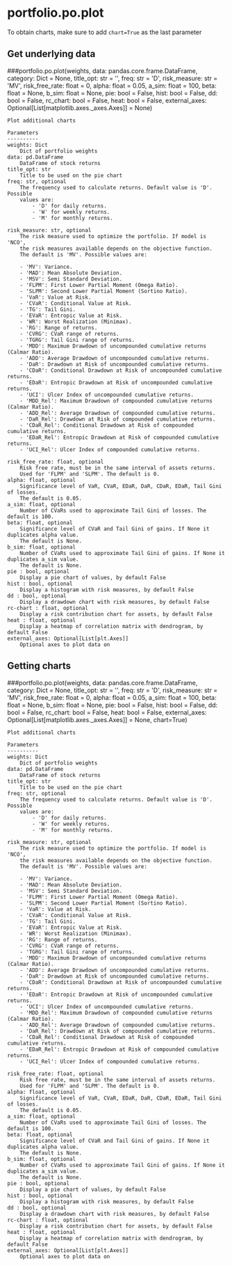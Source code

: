 # portfolio.po.plot

To obtain charts, make sure to add `chart=True` as the last parameter

## Get underlying data 
###portfolio.po.plot(weights, data: pandas.core.frame.DataFrame, category: Dict = None, title_opt: str = '', freq: str = 'D', risk_measure: str = 'MV', risk_free_rate: float = 0, alpha: float = 0.05, a_sim: float = 100, beta: float = None, b_sim: float = None, pie: bool = False, hist: bool = False, dd: bool = False, rc_chart: bool = False, heat: bool = False, external_axes: Optional[List[matplotlib.axes._axes.Axes]] = None)


    Plot additional charts

    Parameters
    ----------
    weights: Dict
        Dict of portfolio weights
    data: pd.DataFrame
        DataFrame of stock returns
    title_opt: str
        Title to be used on the pie chart
    freq: str, optional
        The frequency used to calculate returns. Default value is 'D'. Possible
        values are:
            - 'D' for daily returns.
            - 'W' for weekly returns.
            - 'M' for monthly returns.

    risk_measure: str, optional
        The risk measure used to optimize the portfolio. If model is 'NCO',
        the risk measures available depends on the objective function.
        The default is 'MV'. Possible values are:

        - 'MV': Variance.
        - 'MAD': Mean Absolute Deviation.
        - 'MSV': Semi Standard Deviation.
        - 'FLPM': First Lower Partial Moment (Omega Ratio).
        - 'SLPM': Second Lower Partial Moment (Sortino Ratio).
        - 'VaR': Value at Risk.
        - 'CVaR': Conditional Value at Risk.
        - 'TG': Tail Gini.
        - 'EVaR': Entropic Value at Risk.
        - 'WR': Worst Realization (Minimax).
        - 'RG': Range of returns.
        - 'CVRG': CVaR range of returns.
        - 'TGRG': Tail Gini range of returns.
        - 'MDD': Maximum Drawdown of uncompounded cumulative returns (Calmar Ratio).
        - 'ADD': Average Drawdown of uncompounded cumulative returns.
        - 'DaR': Drawdown at Risk of uncompounded cumulative returns.
        - 'CDaR': Conditional Drawdown at Risk of uncompounded cumulative returns.
        - 'EDaR': Entropic Drawdown at Risk of uncompounded cumulative returns.
        - 'UCI': Ulcer Index of uncompounded cumulative returns.
        - 'MDD_Rel': Maximum Drawdown of compounded cumulative returns (Calmar Ratio).
        - 'ADD_Rel': Average Drawdown of compounded cumulative returns.
        - 'DaR_Rel': Drawdown at Risk of compounded cumulative returns.
        - 'CDaR_Rel': Conditional Drawdown at Risk of compounded cumulative returns.
        - 'EDaR_Rel': Entropic Drawdown at Risk of compounded cumulative returns.
        - 'UCI_Rel': Ulcer Index of compounded cumulative returns.

    risk_free_rate: float, optional
        Risk free rate, must be in the same interval of assets returns.
        Used for 'FLPM' and 'SLPM'. The default is 0.
    alpha: float, optional
        Significance level of VaR, CVaR, EDaR, DaR, CDaR, EDaR, Tail Gini of losses.
        The default is 0.05.
    a_sim: float, optional
        Number of CVaRs used to approximate Tail Gini of losses. The default is 100.
    beta: float, optional
        Significance level of CVaR and Tail Gini of gains. If None it duplicates alpha value.
        The default is None.
    b_sim: float, optional
        Number of CVaRs used to approximate Tail Gini of gains. If None it duplicates a_sim value.
        The default is None.
    pie : bool, optional
        Display a pie chart of values, by default False
    hist : bool, optional
        Display a histogram with risk measures, by default False
    dd : bool, optional
        Display a drawdown chart with risk measures, by default False
    rc-chart : float, optional
        Display a risk contribution chart for assets, by default False
    heat : float, optional
        Display a heatmap of correlation matrix with dendrogram, by default False
    external_axes: Optional[List[plt.Axes]]
        Optional axes to plot data on

## Getting charts 
###portfolio.po.plot(weights, data: pandas.core.frame.DataFrame, category: Dict = None, title_opt: str = '', freq: str = 'D', risk_measure: str = 'MV', risk_free_rate: float = 0, alpha: float = 0.05, a_sim: float = 100, beta: float = None, b_sim: float = None, pie: bool = False, hist: bool = False, dd: bool = False, rc_chart: bool = False, heat: bool = False, external_axes: Optional[List[matplotlib.axes._axes.Axes]] = None, chart=True)


    Plot additional charts

    Parameters
    ----------
    weights: Dict
        Dict of portfolio weights
    data: pd.DataFrame
        DataFrame of stock returns
    title_opt: str
        Title to be used on the pie chart
    freq: str, optional
        The frequency used to calculate returns. Default value is 'D'. Possible
        values are:
            - 'D' for daily returns.
            - 'W' for weekly returns.
            - 'M' for monthly returns.

    risk_measure: str, optional
        The risk measure used to optimize the portfolio. If model is 'NCO',
        the risk measures available depends on the objective function.
        The default is 'MV'. Possible values are:

        - 'MV': Variance.
        - 'MAD': Mean Absolute Deviation.
        - 'MSV': Semi Standard Deviation.
        - 'FLPM': First Lower Partial Moment (Omega Ratio).
        - 'SLPM': Second Lower Partial Moment (Sortino Ratio).
        - 'VaR': Value at Risk.
        - 'CVaR': Conditional Value at Risk.
        - 'TG': Tail Gini.
        - 'EVaR': Entropic Value at Risk.
        - 'WR': Worst Realization (Minimax).
        - 'RG': Range of returns.
        - 'CVRG': CVaR range of returns.
        - 'TGRG': Tail Gini range of returns.
        - 'MDD': Maximum Drawdown of uncompounded cumulative returns (Calmar Ratio).
        - 'ADD': Average Drawdown of uncompounded cumulative returns.
        - 'DaR': Drawdown at Risk of uncompounded cumulative returns.
        - 'CDaR': Conditional Drawdown at Risk of uncompounded cumulative returns.
        - 'EDaR': Entropic Drawdown at Risk of uncompounded cumulative returns.
        - 'UCI': Ulcer Index of uncompounded cumulative returns.
        - 'MDD_Rel': Maximum Drawdown of compounded cumulative returns (Calmar Ratio).
        - 'ADD_Rel': Average Drawdown of compounded cumulative returns.
        - 'DaR_Rel': Drawdown at Risk of compounded cumulative returns.
        - 'CDaR_Rel': Conditional Drawdown at Risk of compounded cumulative returns.
        - 'EDaR_Rel': Entropic Drawdown at Risk of compounded cumulative returns.
        - 'UCI_Rel': Ulcer Index of compounded cumulative returns.

    risk_free_rate: float, optional
        Risk free rate, must be in the same interval of assets returns.
        Used for 'FLPM' and 'SLPM'. The default is 0.
    alpha: float, optional
        Significance level of VaR, CVaR, EDaR, DaR, CDaR, EDaR, Tail Gini of losses.
        The default is 0.05.
    a_sim: float, optional
        Number of CVaRs used to approximate Tail Gini of losses. The default is 100.
    beta: float, optional
        Significance level of CVaR and Tail Gini of gains. If None it duplicates alpha value.
        The default is None.
    b_sim: float, optional
        Number of CVaRs used to approximate Tail Gini of gains. If None it duplicates a_sim value.
        The default is None.
    pie : bool, optional
        Display a pie chart of values, by default False
    hist : bool, optional
        Display a histogram with risk measures, by default False
    dd : bool, optional
        Display a drawdown chart with risk measures, by default False
    rc-chart : float, optional
        Display a risk contribution chart for assets, by default False
    heat : float, optional
        Display a heatmap of correlation matrix with dendrogram, by default False
    external_axes: Optional[List[plt.Axes]]
        Optional axes to plot data on

